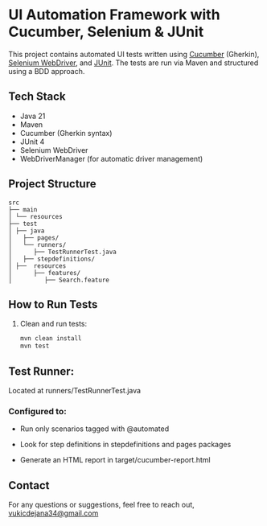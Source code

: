 # UI Automation Framework with Cucumber, Selenium & JUnit

This project contains automated UI tests written using [Cucumber](https://cucumber.io/) (Gherkin), [Selenium WebDriver](https://www.selenium.dev/), and [JUnit](https://junit.org/). The tests are run via Maven and structured using a BDD approach.

## Tech Stack

- Java 21
- Maven
- Cucumber (Gherkin syntax)
- JUnit 4
- Selenium WebDriver
- WebDriverManager (for automatic driver management)

## Project Structure
```
src
├── main
│ └── resources
├── test
│ ├── java
│   ├── pages/
│   └── runners/
│      ├── TestRunnerTest.java
│   ├── stepdefinitions/
│ ├──  resources
│      ├── features/
│         ├── Search.feature
```
## How to Run Tests

1. Clean and run tests:

   ```bash
   mvn clean install
   mvn test

## Test Runner:

Located at runners/TestRunnerTest.java

### Configured to:

* Run only scenarios tagged with @automated

* Look for step definitions in stepdefinitions and pages packages

* Generate an HTML report in target/cucumber-report.html

## Contact
For any questions or suggestions, feel free to reach out, [vukicdejana34@gmail.com](mailto:vukicdejana34@gmail.com)